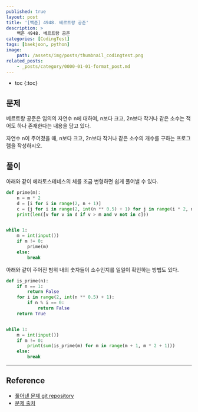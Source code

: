 ```yaml
---
published: true
layout: post
title: '[백준] 4948. 베르트랑 공준'
description: >
    백준 4948. 베르트랑 공준
categories: [CodingTest]
tags: [baekjoon, python]
image:
    path: /assets/img/posts/thumbnail_codingtest.png
related_posts:
    - _posts/category/0000-01-01-format_post.md
---
```

* toc
{:toc}

## 문제

베르트랑 공준은 임의의 자연수 n에 대하여, n보다 크고, 2n보다 작거나 같은 소수는 적어도 하나 존재한다는 내용을 담고 있다.  

자연수 n이 주어졌을 때, n보다 크고, 2n보다 작거나 같은 소수의 개수를 구하는 프로그램을 작성하시오.  

## 풀이

아래와 같이 에라토스테네스의 체를 조금 변형하면 쉽게 풀어낼 수 있다.  

```python
def prime(m):
    n = m * 2
    d = [i for i in range(2, n + 1)]
    c = {j for i in range(2, int(n ** 0.5) + 1) for j in range(i * 2, n + i, i)}
    print(len([v for v in d if v > m and v not in c]))


while 1:
    m = int(input())
    if m != 0:
        prime(m)
    else:
        break
```

아래와 같이 주어진 범위 내의 숫자들이 소수인지를 일일이 확인하는 방법도 있다.  

```python
def is_prime(n):
    if n == 1:
        return False
    for i in range(2, int(n ** 0.5) + 1):
        if n % i == 0:
            return False
    return True


while 1:
    m = int(input())
    if m != 0:
        print(sum(is_prime(m) for m in range(m + 1, m * 2 + 1)))
    else:
        break
```

---
## Reference
- [풀어낸 문제 git repository](https://github.com/djccnt15/coding_test)
- [문제 출처](https://www.acmicpc.net/problem/4948)